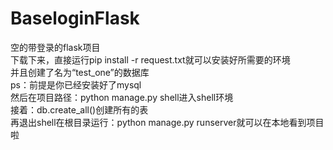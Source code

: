 # BaseloginFlask
空的带登录的flask项目<br>
下载下来，直接运行pip install -r request.txt就可以安装好所需要的环境<br>
并且创建了名为“test_one”的数据库<br>
ps：前提是你已经安装好了mysql<br>
然后在项目路径：python manage.py shell进入shell环境<br>
接着：db.create_all()创建所有的表<br>
再退出shell在根目录运行：python manage.py runserver就可以在本地看到项目啦<br>

